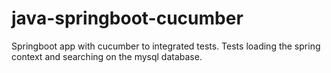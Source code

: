 # java-springboot-cucumber
Springboot app with cucumber to integrated tests. Tests loading the spring context and searching on the mysql database.


